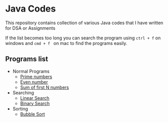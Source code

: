 # Java Codes

This repository contains collection of various Java codes that I have written for DSA or Assignments

If the list becomes too long you can search the program using `ctrl + f` on windows and `cmd + f ` on mac to find the programs easily.

## Programs list

- Normal Programs
   - [Prime numbers](./programs/Prime.java)
   - [Even number](programs/Evennums.java)
   - [Sum of first N numbers](programs/SumOfNNumbers.java)
- Searching
   - [Linear Search](programs/LinearSearch.java)
   - [Binary Search](programs/BinarySearch.java)
- Sorting
   - [Bubble Sort](/programs/BubbleSort.java)